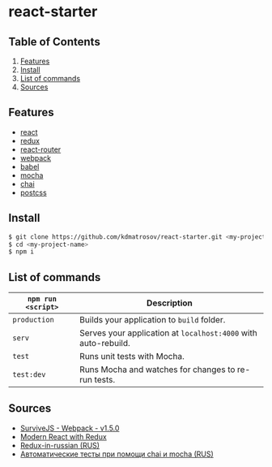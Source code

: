 # react-starter

## Table of Contents
1. [Features](#features)
1. [Install](#install)
1. [List of commands](#list-of-commands)
1. [Sources](#sources)

## Features
* [react](https://github.com/facebook/react)
* [redux](https://github.com/rackt/redux)
* [react-router](https://github.com/rackt/react-router)
* [webpack](https://github.com/webpack/webpack)
* [babel](https://github.com/babel/babel)
* [mocha](https://github.com/mochajs/mocha)
* [chai](https://github.com/chaijs/chai)
* [postcss](https://github.com/postcss/postcss)

## Install
```bash
$ git clone https://github.com/kdmatrosov/react-starter.git <my-project-name>
$ cd <my-project-name>
$ npm i
```
## List of commands

|`npm run <script>`|Description|
|------------------|-----------|
|`production`| Builds your application to `build` folder.|
|`serv`| Serves your application at `localhost:4000` with auto-rebuild.|
|`test`|Runs unit tests with Mocha.|
|`test:dev`|Runs Mocha and watches for changes to re-run tests.|

## Sources
* [SurviveJS - Webpack - v1.5.0](http://survivejs.com/blog/survivejs-webpack-150/)
* [Modern React with Redux](https://www.udemy.com/react-redux/)
* [Redux-in-russian (RUS)](https://github.com/rajdee/redux-in-russian)
* [Автоматические тесты при помощи chai и mocha (RUS)](https://learn.javascript.ru/testing)
